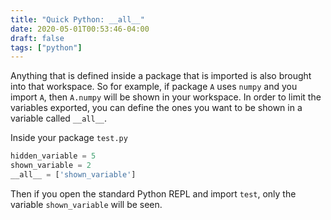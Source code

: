 ```yaml
---
title: "Quick Python: __all__"
date: 2020-05-01T00:53:46-04:00
draft: false
tags: ["python"]
---
```


Anything that is defined inside a package that is imported is also brought into that workspace. So for example, if package `A` uses `numpy` and you import `A`, then `A.numpy` will be shown in your workspace. In order to limit the variables exported, you can define the ones you want to be shown in a variable called `__all__`.

Inside your package `test.py`

```python
hidden_variable = 5
shown_variable = 2
__all__ = ['shown_variable']
```

Then if you open the standard Python REPL and import `test`, only the variable `shown_variable` will be seen.

